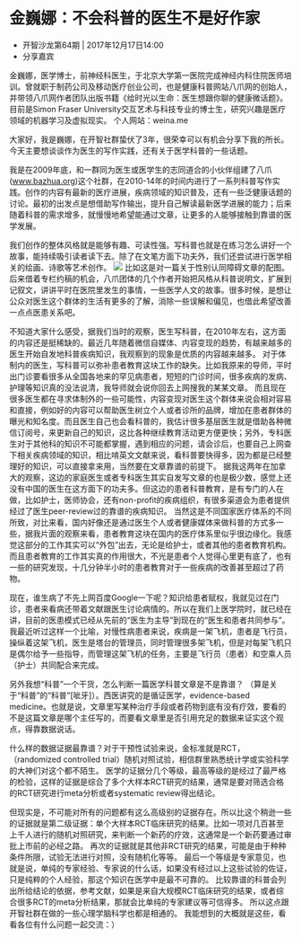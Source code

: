 # 金巍娜：不会科普的医生不是好作家

- 开智沙龙第64期 | 2017年12月17日14:00
- 分享嘉宾

金巍娜，医学博士，前神经科医生，于北京大学第一医院完成神经内科住院医师培训。曾就职于制药公司及移动医疗创业公司，也是健康科普网站八爪网的创始人，并带领八爪网作者团队出版书籍《给时光以生命：医生想跟你聊的健康微话题》。
目前是Simon Fraser University交互艺术与科技专业的博士生，研究兴趣是医疗领域的机器学习及虚拟现实。
个人网站：weina.me

大家好，我是巍娜，在开智社群蛰伏了3年，很荣幸可以有机会分享下我的所长。今天主要想谈谈作为医生的写作实践，还有关于医学科普的一些话题。

我是在2009年底，和一群同为医生或医学生的志同道合的小伙伴组建了八爪(www.bazhua.org)这个社群，在2010-14年的时间内进行了一系列科普写作实践。创作的内容有最新的医疗进展，疾病领域的知识普及，还有一些泛健康话题的讨论。最初的出发点是想借助写作输出，提升自己解读最新医学进展的能力；后来随着科普的需求增多，就慢慢地希望能通过文章，让更多的人能够接触到靠谱的医学发展。

我们创作的整体风格就是能够有趣、可读性强。写科普也就是在练习怎么讲好一个故事，能持续吸引读者读下去。除了在文笔方面下功夫外，我们还尝试进行医学相关的绘画、诗歌等艺术创作。
![](171217-%E9%87%91%E5%B7%8D%E5%A8%9C-%E5%BC%80%E6%99%BA%E6%B2%99%E9%BE%99%E7%AC%AC65%E6%9C%9F/171217-%E9%87%91%E5%B7%8D%E5%A8%9C-%E5%BC%80%E6%99%BA%E6%B2%99%E9%BE%99%E7%AC%AC65%E6%9C%9F/1.jpeg)
比如这是对一篇关于性别认同障碍文章的配图。后来借着专栏约稿的机会，八爪团体的几个作者开始把风格从科普说明文，扩展到记叙文，讲讲平时在医院里发生的事情，一些医学人文的故事。很多时候，是想让公众对医生这个群体的生活有更多的了解，消除一些误解和偏见，也借此希望改善一点点医患关系吧。

不知道大家什么感受，据我们当时的观察，医生写科普，在2010年左右，这方面的内容还是挺稀缺的。最近几年随着微信自媒体、内容变现的趋势，有越来越多的医生开始自发地科普疾病知识，我观察到的现象是优质的内容越来越多。
对于体制内的医生，写科普可以弥补患者教育这块工作的缺失。比如我原来的导师，平时出门诊要看很多从全国各地来的罕见病患者，短短的门诊时间，很多疾病的发病、护理等知识真的没法说清，我导师就会说你回去上网搜我的某某文章。
而且现在很多医生都在寻求体制外的一些可能性，内容变现对医生这个群体来说会相对容易和直接，例如好的内容可以帮助医生树立个人或者诊所的品牌，增加在患者群体的曝光和知名度。而且医生自己也会看科普的，我估计很多基层医生就是借助各种微信订阅号，来更新自己的知识，这比各种继续教育活动更方便更快；另外，专科医生对于其他科的知识不可能都掌握，遇到相应的问题，请会诊后，也要自己上网查下相关疾病领域的知识，相比啃英文文献来说，看科普要快得多，因为都是已经整理好的知识，可以直接拿来用，当然要在文章靠谱的前提下。
据我这两年在加拿大的观察，这边的家庭医生或者专科医生其实自发写文章的也是极少数，感觉上还没有中国的医生在这方面下的功夫多。但这边的患者科普教育，是有专门的人在做，比如护士，医师协会，还有non-profit的疾病组织，有很多渠道会为患者提供经过了医生peer-review过的靠谱的疾病知识。
当然这是不同国家医疗体系的不同所致，对比来看，国内好像还是通过医生个人或者健康媒体来做科普的方式多一些，据我片面的观察来看，患者教育这块在国内的医疗体系里似乎很边缘化。我感觉这部分的工作其实可以“外包”出去，无论是给护士，或者其他的患者教育机构。
而且患者教育的工作其实真的作用很大，不光是患者个人觉得心里更有底了，也有一些的研究发现，十几分钟半小时的患者教育对于一些疾病的改善甚至超过了药物。

现在，谁生病了不先上网百度Google一下呢？知识给患者赋权，我就见过在门诊，患者来看病还带着文献跟医生讨论病情的。所以在我们上医学院时，就已经在讲，目前的医患模式已经从先前的“医生为主导”到现在的“医生和患者共同参与”。
我最近听过这样一个比喻，对慢性病患者来说，疾病是一架飞机，患者是飞行员，操纵着这架飞机，医生是塔台的管理员，同时管理很多架飞机，但是对每架飞机只是偶尔给予一些指导，而管理这架飞机的任务，主要是飞行员（患者）和空乘人员（护士）共同配合来完成。

另外我想“科普”一个干货，怎么判断一篇医学科普文章是不是靠谱？
（算是关于“科普”的“科普”[呲牙]）。西医讲究的是循证医学，evidence-based medicine。也就是说，文章里写某种治疗手段或者药物到底有没有疗效，要看的不是这篇文章是哪个主任写的，而要看文章里是否引用充足的数据来证实这个观点，得靠数据说话。

什么样的数据证据最靠谱？对于干预性试验来说，金标准就是RCT，（randomized controlled trial）随机对照试验，相信群里熟悉统计学或实验科学的大神们对这个都不陌生。
医学的证据分几个等级，最高等级的是经过了最严格的检验，这样的证据是综合了多个大样本RCT研究的结果，通常是要对筛选合格的RCT研究进行meta分析或者systematic review得出结论。

但现实是，不可能对所有的问题都有这么高级别的证据存在。所以比这个稍逊一些的证据就是第二级证据：单个大样本RCT临床研究的结果。比如一项对几百甚至上千人进行的随机对照研究，来判断一个新药的疗效，这通常是一个新药要通过审批上市前的必经之路。
再次的证据就是其他非RCT研究的结果，可能是由于种种条件所限，试验无法进行对照，没有随机化等等。
最后一个等级是专家意见，也就是说，单纯的专家经验、专家说的什么话，如果没有经过以上这些试验的佐证，只是纯粹的个人经验，那这个知识在医学中是最不可靠的。
比较靠谱的科普会列出所给结论的依据，参考文献，如果是来自大规模RCT临床研究的结果，或者综合很多RCT的meta分析结果，那就会比单纯的专家建议等可信得多。
所以这点跟开智社群在做的一些心理学脑科学也都是相通的。
我能想到的大概就是这些，看看各位有什么问题一起交流：）


